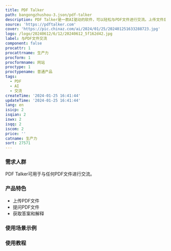 ```yaml
---
title: PDF Talker
path: bangongzhushou-3.json/pdf-talker
description: PDF Talker是一款AI驱动的软件，可以轻松与PDF文件进行交流。上传文件后，您可以立即开始提问。PDF Talker让与PDF文件的对话变得轻松。
source: 'https://pdftalker.com'
cover: 'https://pic.chinaz.com/ai/2024/01/25/202401251633288723.jpg'
logo: /logo/20240612/6/12/20240612_5f162d42.jpg
label: 与PDF文件交流
component: false
procattr: 1
procattrname: 生产力
procform: 1
procformname: 网站
proctype: 1
proctypename: 普通产品
tags:
  - PDF
  - AI
  - 交流
createTime: '2024-01-25 16:41:44'
updateTime: '2024-01-25 16:41:44'
lang: en
isicp: 2
isqian: 2
iswx: 2
isqq: 2
iscom: 2
price: ''
catname: 生产力
sort: 27571
---
```




### 需求人群
PDF Talker可用于与任何PDF文件进行交流。

### 产品特色
- 上传PDF文件
- 提问PDF文件
- 获取答案和解释

### 使用场景示例


### 使用教程


  
